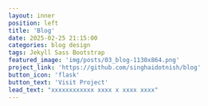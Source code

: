 ```yaml
---
layout: inner
position: left
title: 'Blog'
date: 2025-02-25 21:15:00
categories: blog design
tags: Jekyll Sass Bootstrap
featured_image: 'img/posts/03_blog-1130x864.png'
project_link: 'https://github.com/singhaidotnish/blog'
button_icon: 'flask'
button_text: 'Visit Project'
lead_text: "xxxxxxxxxxxx xxxx x xxxx xxxx"
---
```

